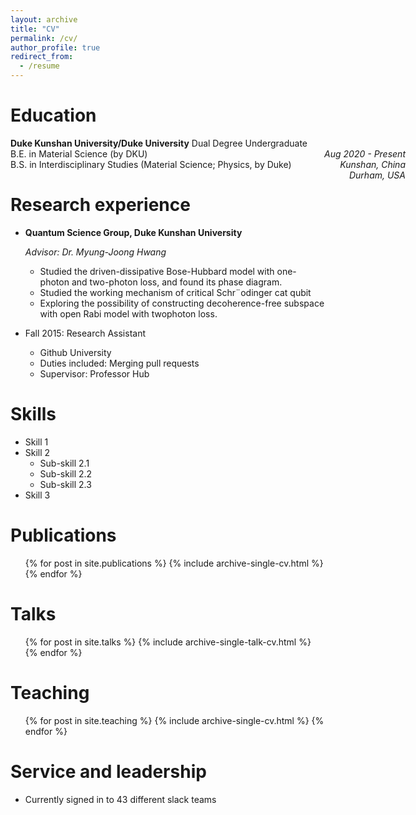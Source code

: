```yaml
---
layout: archive
title: "CV"
permalink: /cv/
author_profile: true
redirect_from:
  - /resume
---
```



Education
======


<div><b>Duke Kunshan University/Duke University</b> Dual Degree Undergraduate</div>
<div style="position: absolute; right: 100"><em>Aug 2020 - Present</em></div> 

<div>B.E. in Material Science (by DKU)</div>
<div style="position: absolute; right: 100"><em>Kunshan, China</em></div> 

<div>B.S. in Interdisciplinary Studies (Material Science; Physics, by Duke)</div>
<div style="position: absolute; right: 100"><em>Durham, USA</em></div>

Research experience
======
* **Quantum Science Group, Duke Kunshan University**

  *Advisor: Dr. Myung-Joong Hwang*
  * Studied the driven-dissipative Bose-Hubbard model with one-photon and two-photon loss, and found its phase diagram.
  * Studied the working mechanism of critical Schr¨odinger cat qubit
  * Exploring the possibility of constructing decoherence-free subspace with open Rabi model with twophoton loss.

* Fall 2015: Research Assistant
  * Github University
  * Duties included: Merging pull requests
  * Supervisor: Professor Hub
  
Skills
======
* Skill 1
* Skill 2
  * Sub-skill 2.1
  * Sub-skill 2.2
  * Sub-skill 2.3
* Skill 3

Publications
======
  <ul>{% for post in site.publications %}
    {% include archive-single-cv.html %}
  {% endfor %}</ul>
  
Talks
======
  <ul>{% for post in site.talks %}
    {% include archive-single-talk-cv.html %}
  {% endfor %}</ul>
  
Teaching
======
  <ul>{% for post in site.teaching %}
    {% include archive-single-cv.html %}
  {% endfor %}</ul>
  
Service and leadership
======
* Currently signed in to 43 different slack teams
